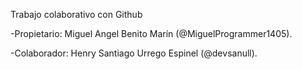 Trabajo colaborativo con Github

-Propietario: Miguel Angel Benito Marín (@MiguelProgrammer1405).

-Colaborador: Henry Santiago Urrego Espinel (@devsanull).